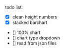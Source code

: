 todo list:

- [x] clean height numbers
- [x] stacked barchart
- [] 100% chart
- [] chart type dropdown
- [] read from json files
